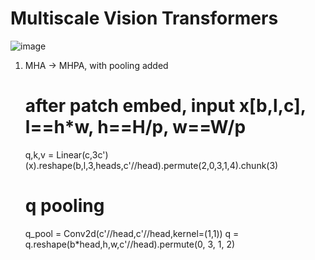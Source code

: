 # Multiscale Vision Transformers


![image](https://github.com/user-attachments/assets/b857f861-759a-4837-937b-73f0d4d532c5)
1. MHA -> MHPA, with pooling added

    # after patch embed, input x[b,l,c], l==h*w, h==H/p, w==W/p
    q,k,v = Linear(c,3c')(x).reshape(b,l,3,heads,c'//head).permute(2,0,3,1,4).chunk(3)
    # q pooling
    q_pool = Conv2d(c'//head,c'//head,kernel=(1,1))
    q = q.reshape(b*head,h,w,c'//head).permute(0, 3, 1, 2)
    
    
